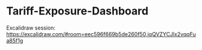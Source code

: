 # Tariff-Exposure-Dashboard

Excalidraw session: https://excalidraw.com/#room=eec596f669b5de260f50,jqQVZYCJlx2vqqFua85f1g
